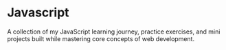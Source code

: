 # Javascript
A collection of my JavaScript learning journey, practice exercises, and mini projects built while mastering core concepts of web development.

